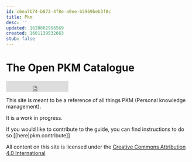 ```yaml
---
id: c6ea7b74-b873-4f8e-a0ee-b5969beb3f8c
title: Pkm
desc: ''
updated: 1620802956569
created: 1601139532663
stub: false
---
```


# The Open PKM Catalogue

<iframe src="https://ghbtns.com/github-btn.html?user=dendronhq&repo=catalogue-open-pkm&type=star&count=false&size=large" frameborder="0" scrolling="0" width="170" height="30" title="GitHub"></iframe>

This site is meant to be a reference of all things PKM (Personal knowledge management). 

It is a work in progress.

If you would like to contribute to the guide, you can find instructions to do so [[here|pkm.contribute]]

All content on this site is licensed under the [Creative Commons Attribution 4.0 International](https://github.com/open-guides/og-aws/blob/master/LICENSE.txt) 


